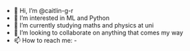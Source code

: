- 👋 Hi, I’m @caitlin-g-r
- 👀 I’m interested in ML and Python
- 🌱 I’m currently studying maths and physics at uni
- 💞️ I’m looking to collaborate on anything that comes my way
- 📫 How to reach me: -

<!---
caitlin-g-r/caitlin-g-r is a ✨ special ✨ repository because its `README.md` (this file) appears on your GitHub profile.
You can click the Preview link to take a look at your changes.
--->
